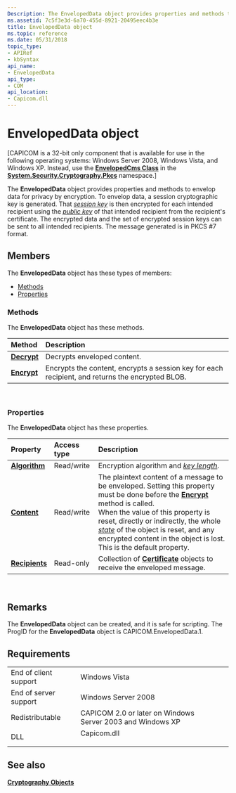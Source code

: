 ```yaml
---
Description: The EnvelopedData object provides properties and methods to envelop data for privacy by encryption.
ms.assetid: 7c5f3e3d-6a70-455d-8921-20495eec4b3e
title: EnvelopedData object
ms.topic: reference
ms.date: 05/31/2018
topic_type:
- APIRef
- kbSyntax
api_name:
- EnvelopedData
api_type:
- COM
api_location:
- Capicom.dll
---
```


# EnvelopedData object

\[CAPICOM is a 32-bit only component that is available for use in the following operating systems: Windows Server 2008, Windows Vista, and Windows XP. Instead, use the [**EnvelopedCms Class**](/dotnet/api/system.security.cryptography.pkcs.envelopedcms?view=dotnet-plat-ext-3.1&preserve-view=true) in the [**System.Security.Cryptography.Pkcs**](/dotnet/api/system.security.cryptography.pkcs?view=dotnet-plat-ext-3.1&preserve-view=true) namespace.\]

The **EnvelopedData** object provides properties and methods to envelop data for privacy by encryption. To envelop data, a session cryptographic key is generated. That [*session key*](../secgloss/s-gly.md) is then encrypted for each intended recipient using the [*public key*](../secgloss/p-gly.md) of that intended recipient from the recipient's certificate. The encrypted data and the set of encrypted session keys can be sent to all intended recipients. The message generated is in PKCS \#7 format.

## Members

The **EnvelopedData** object has these types of members:

-   [Methods](#methods)
-   [Properties](#properties)

### Methods

The **EnvelopedData** object has these methods.



| Method                                   | Description                                                                                                 |
|:-----------------------------------------|:------------------------------------------------------------------------------------------------------------|
| [**Decrypt**](envelopeddata-decrypt.md) | Decrypts enveloped content.<br/>                                                                      |
| [**Encrypt**](envelopeddata-encrypt.md) | Encrypts the content, encrypts a session key for each recipient, and returns the encrypted BLOB.<br/> |



 

### Properties

The **EnvelopedData** object has these properties.



| Property                                                  | Access type           | Description                                                                                                                                                                                                                                                                                                                                                                                                                                        |
|:----------------------------------------------------------|:----------------------|:---------------------------------------------------------------------------------------------------------------------------------------------------------------------------------------------------------------------------------------------------------------------------------------------------------------------------------------------------------------------------------------------------------------------------------------------------|
| [**Algorithm**](envelopeddata-algorithm.md)<br/>   | Read/write<br/> | Encryption algorithm and [*key length*](../secgloss/k-gly.md).<br/>                                                                                                                                                                                                                                                                                                                              |
| [**Content**](envelopeddata-content.md)<br/>       | Read/write<br/> | The plaintext content of a message to be enveloped. Setting this property must be done before the [**Encrypt**](envelopeddata-encrypt.md) method is called.<br/> When the value of this property is reset, directly or indirectly, the whole [*state*](../secgloss/s-gly.md) of the object is reset, and any encrypted content in the object is lost.<br/> This is the default property.<br/> |
| [**Recipients**](envelopeddata-recipients.md)<br/> | Read-only<br/>  | Collection of [**Certificate**](certificate.md) objects to receive the enveloped message.<br/>                                                                                                                                                                                                                                                                                                                                              |



 

## Remarks

The **EnvelopedData** object can be created, and it is safe for scripting. The ProgID for the **EnvelopedData** object is CAPICOM.EnvelopedData.1.

## Requirements



|                                  |                                                                                        |
|----------------------------------|----------------------------------------------------------------------------------------|
| End of client support<br/> | Windows Vista<br/>                                                               |
| End of server support<br/> | Windows Server 2008<br/>                                                         |
| Redistributable<br/>       | CAPICOM 2.0 or later on Windows Server 2003 and Windows XP<br/>                  |
| DLL<br/>                   | <dl> <dt>Capicom.dll</dt> </dl> |



## See also

<dl> <dt>

[**Cryptography Objects**](cryptography-objects.md)
</dt> </dl>

 

 
